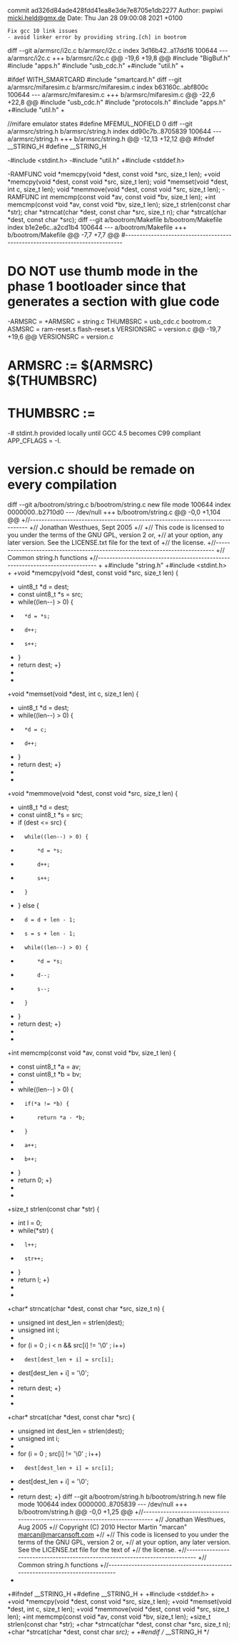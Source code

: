 commit ad326d84ade428fdd41ea8e3de7e8705e1db2277
Author: pwpiwi <micki.held@gmx.de>
Date:   Thu Jan 28 09:00:08 2021 +0100

    Fix gcc 10 link issues
    - avoid linker error by providing string.[ch] in bootrom

diff --git a/armsrc/i2c.c b/armsrc/i2c.c
index 3d16b42..a17dd16 100644
--- a/armsrc/i2c.c
+++ b/armsrc/i2c.c
@@ -19,6 +19,8 @@
 #include "BigBuf.h"
 #include "apps.h"
 #include "usb_cdc.h"
+#include "util.h"
+
 
 #ifdef WITH_SMARTCARD
 #include "smartcard.h"
diff --git a/armsrc/mifaresim.c b/armsrc/mifaresim.c
index b63160c..abf800c 100644
--- a/armsrc/mifaresim.c
+++ b/armsrc/mifaresim.c
@@ -22,6 +22,8 @@
 #include "usb_cdc.h"
 #include "protocols.h"
 #include "apps.h"
+#include "util.h"
+
 
 //mifare emulator states
 #define MFEMUL_NOFIELD           0
diff --git a/armsrc/string.h b/armsrc/string.h
index dd90c7b..8705839 100644
--- a/armsrc/string.h
+++ b/armsrc/string.h
@@ -12,13 +12,12 @@
 #ifndef __STRING_H
 #define __STRING_H
 
-#include <stdint.h>
-#include "util.h"
+#include <stddef.h>
 
-RAMFUNC void *memcpy(void *dest, const void *src, size_t len);
+void *memcpy(void *dest, const void *src, size_t len);
 void *memset(void *dest, int c, size_t len);
 void *memmove(void *dest, const void *src, size_t len);
-RAMFUNC int memcmp(const void *av, const void *bv, size_t len);
+int memcmp(const void *av, const void *bv, size_t len);
 size_t strlen(const char *str);
 char *strncat(char *dest, const char *src, size_t n);
 char *strcat(char *dest, const char *src);
diff --git a/bootrom/Makefile b/bootrom/Makefile
index b1e2e6c..a2cd1b4 100644
--- a/bootrom/Makefile
+++ b/bootrom/Makefile
@@ -7,7 +7,7 @@
 #-----------------------------------------------------------------------------
 
 # DO NOT use thumb mode in the phase 1 bootloader since that generates a section with glue code
-ARMSRC = 
+ARMSRC = string.c
 THUMBSRC = usb_cdc.c bootrom.c
 ASMSRC = ram-reset.s flash-reset.s
 VERSIONSRC = version.c
@@ -19,7 +19,6 @@ VERSIONSRC = version.c
 # ARMSRC := $(ARMSRC) $(THUMBSRC)
 # THUMBSRC := 
 
-# stdint.h provided locally until GCC 4.5 becomes C99 compliant
 APP_CFLAGS = -I.
 
 # version.c should be remade on every compilation
diff --git a/bootrom/string.c b/bootrom/string.c
new file mode 100644
index 0000000..b2710d0
--- /dev/null
+++ b/bootrom/string.c
@@ -0,0 +1,104 @@
+//-----------------------------------------------------------------------------
+// Jonathan Westhues, Sept 2005
+//
+// This code is licensed to you under the terms of the GNU GPL, version 2 or,
+// at your option, any later version. See the LICENSE.txt file for the text of
+// the license.
+//-----------------------------------------------------------------------------
+// Common string.h functions
+//-----------------------------------------------------------------------------
+
+#include "string.h"
+#include <stdint.h>
+
+void *memcpy(void *dest, const void *src, size_t len) {
+	uint8_t *d = dest;
+	const uint8_t *s = src;
+	while((len--) > 0) {
+		*d = *s;
+		d++;
+		s++;
+	}
+	return dest;
+}
+
+
+void *memset(void *dest, int c, size_t len) {
+	uint8_t *d = dest;
+	while((len--) > 0) {
+		*d = c;
+		d++;
+	}
+	return dest;
+}
+
+
+void *memmove(void *dest, const void *src, size_t len) {
+	uint8_t *d = dest;
+	const uint8_t *s = src;
+	if (dest <= src) {
+		while((len--) > 0) {
+			*d = *s;
+			d++;
+			s++;
+		} 
+	} else {
+		d = d + len - 1;
+		s = s + len - 1;
+		while((len--) > 0) {
+			*d = *s;
+			d--;
+			s--;
+		}
+	}
+	return dest;
+}
+
+
+int memcmp(const void *av, const void *bv, size_t len) {
+	const uint8_t *a = av;
+	const uint8_t *b = bv;
+
+	while((len--) > 0) {
+		if(*a != *b) {
+			return *a - *b;
+		}
+		a++;
+		b++;
+	}
+	return 0;
+}
+
+
+size_t strlen(const char *str) {
+	int l = 0;
+	while(*str) {
+		l++;
+		str++;
+	}
+	return l;
+}
+
+
+char* strncat(char *dest, const char *src, size_t n) {
+	unsigned int dest_len = strlen(dest);
+	unsigned int i;
+
+	for (i = 0 ; i < n && src[i] != '\0' ; i++)
+		dest[dest_len + i] = src[i];
+	dest[dest_len + i] = '\0';
+
+	return dest;
+}
+
+
+char* strcat(char *dest, const char *src) {
+	unsigned int dest_len = strlen(dest);
+	unsigned int i;
+
+	for (i = 0 ; src[i] != '\0' ; i++)
+		dest[dest_len + i] = src[i];
+	dest[dest_len + i] = '\0';
+
+	return dest;
+}
diff --git a/bootrom/string.h b/bootrom/string.h
new file mode 100644
index 0000000..8705839
--- /dev/null
+++ b/bootrom/string.h
@@ -0,0 +1,25 @@
+//-----------------------------------------------------------------------------
+// Jonathan Westhues, Aug 2005
+// Copyright (C) 2010 Hector Martin "marcan" <marcan@marcansoft.com>
+//
+// This code is licensed to you under the terms of the GNU GPL, version 2 or,
+// at your option, any later version. See the LICENSE.txt file for the text of
+// the license.
+//-----------------------------------------------------------------------------
+// Common string.h functions
+//-----------------------------------------------------------------------------
+
+#ifndef __STRING_H
+#define __STRING_H
+
+#include <stddef.h>
+
+void *memcpy(void *dest, const void *src, size_t len);
+void *memset(void *dest, int c, size_t len);
+void *memmove(void *dest, const void *src, size_t len);
+int memcmp(const void *av, const void *bv, size_t len);
+size_t strlen(const char *str);
+char *strncat(char *dest, const char *src, size_t n);
+char *strcat(char *dest, const char *src);
+
+#endif /* __STRING_H */
